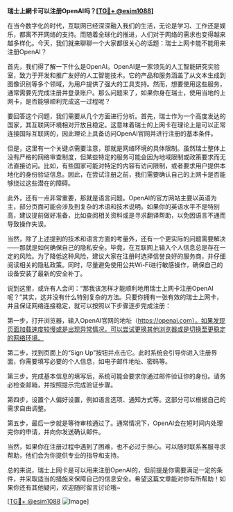 **瑞士上網卡可以注册OpenAI吗？[[TG💪+ @esim1088](https://t.me/s/esim1088)]**

在当今数字化的时代，互联网已经深深融入我们的生活，无论是学习、工作还是娱乐，都离不开网络的支持。而随着全球化的推进，人们对于网络的需求也变得越来越多样化。今天，我们就来聊聊一个大家都很关心的话题：瑞士上网卡能不能用来注册OpenAI？

首先，我们得了解一下什么是OpenAI。OpenAI是一家领先的人工智能研究实验室，致力于开发和推广友好的人工智能技术。它的产品和服务涵盖了从文本生成到图像识别等多个领域，为用户提供了强大的工具支持。然而，想要使用这些服务，通常需要先完成注册并登录账户。那么问题来了，如果你身在瑞士，使用当地的上网卡，是否能够顺利完成这一过程呢？

要回答这个问题，我们需要从几个方面进行分析。首先，瑞士作为一个高度发达的国家，其互联网环境相对开放且稳定。这意味着瑞士的上网卡在理论上是可以正常连接国际互联网的，因此理论上具备访问OpenAI官网并进行注册的基本条件。

但是，这里有一个关键点需要注意，那就是网络环境的具体限制。虽然瑞士整体上没有严格的网络审查制度，但某些特定的服务可能会因为地域限制或政策要求而无法直接访问。比如，有些国家可能对特定的内容有访问限制，或者要求用户提供本地化的身份验证信息。因此，在尝试注册之前，我们需要确认自己的上网卡是否能够绕过这些潜在的障碍。

此外，还有一点非常重要，那就是语言问题。OpenAI的官方网站主要以英语为主，部分页面可能会涉及到复杂的术语和技术说明。如果你的英语水平不是特别高，建议提前做好准备，比如查阅相关资料或是寻求翻译帮助，以免因语言不通而导致操作失误。

当然，除了上述提到的技术和语言方面的考量外，还有一个更实际的问题需要解决——那就是如何确保自己的隐私安全。毕竟，在互联网上输入个人信息总是存在一定的风险。为了降低这种风险，建议大家在注册时选择信誉良好的服务商，并仔细阅读相关的隐私政策。同时，尽量避免使用公共Wi-Fi进行敏感操作，确保自己的设备安装了最新的安全补丁。

说到这里，或许有人会问：“那我该怎样才能顺利地用瑞士上网卡注册OpenAI呢？”其实，这并没有什么特别复杂的方法。只要你拥有一张有效的瑞士上网卡，并且保证网络连接稳定，就可以按照以下步骤逐步完成注册：

第一步，打开浏览器，输入OpenAI官网的地址（https://openai.com）。如果发现页面加载速度较慢或是出现异常情况，可以尝试更换其他浏览器或是切换至更稳定的网络环境。

第二步，找到页面上的“Sign Up”按钮并点击它。此时系统会引导你进入注册界面，你需要填写必要的个人信息，如电子邮件地址、密码等。

第三步，完成基本信息的填写后，系统可能会要求你通过邮件验证你的身份。请务必检查邮箱，并按照提示完成验证步骤。

第四步，设置个人偏好设置，例如语言选项、通知方式等。这部分可以根据自己的需求自由调整。

第五步，最后一步就是等待审核通过了。通常情况下，OpenAI会在短时间内处理完你的申请，并向你发送确认邮件。

当然，如果你在注册过程中遇到了困难，也不必过于担心。可以随时联系客服寻求帮助，他们会为你提供专业的指导和支持。

总的来说，瑞士上网卡是可以用来注册OpenAI的，但前提是你需要满足一定的条件，并采取适当的措施来保障自己的信息安全。希望这篇文章能对你有所帮助！如果你还有其他疑问，欢迎随时留言讨论哦~

[[TG💪+ @esim1088](https://t.me/s/esim1088) ![Image](https://i.postimg.cc/4NQfJmqS/Snipaste-2025-05-13-00-14-12.png)]